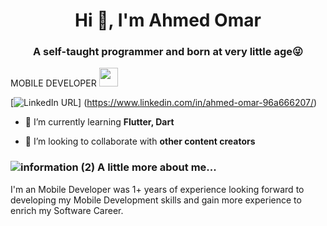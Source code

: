 <h1 align="center">Hi 👋, I'm Ahmed Omar</h1>
<h3 align="center">A self-taught programmer and born at very little age😜</h3>
<p> MOBILE DEVELOPER </a><img src="https://media.giphy.com/media/WUlplcMpOCEmTGBtBW/giphy.gif" width="30"> 

[![LinkedIn URL](https://img.shields.io/static/v1?color=blue&label=linkedin&logo=linkedin&logoColor=white&style=for-the-badge&message=Connect)]
(https://www.linkedin.com/in/ahmed-omar-96a666207/)

<!-- <img width="35%" align="right" alt="Github" src="https://raw.githubusercontent.com/onimur/.github/master/.resources/git-header.svg" /> -->

- 🌱 I’m currently learning **Flutter, Dart**

- 👯 I’m looking to collaborate with **other content creators**

### ![information (2)](https://user-images.githubusercontent.com/41602889/146625378-ef93b978-e468-4ce1-a1eb-ac1ba7aa3aa0.png) A little more about me...  

I'm an Mobile Developer was 1+ years of experience looking forward to developing my Mobile
Development skills and gain more experience to enrich my Software Career.


